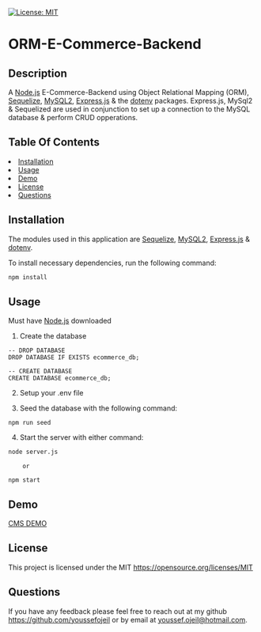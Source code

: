 [![License: MIT](https://img.shields.io/badge/License-MIT-yellow.svg)](https://opensource.org/licenses/MIT)
# ORM-E-Commerce-Backend
## Description
 A [Node.js](https://nodejs.org/en/) E-Commerce-Backend using Object Relational Mapping (ORM), [Sequelize](https://www.npmjs.com/package/sequelize), [MySQL2](https://www.npmjs.com/package/mysql2), [Express.js](https://www.npmjs.com/package/express) & the [dotenv](https://www.npmjs.com/package/dotenv) packages. Express.js, MySql2 & Sequelized are used in conjunction to set up a connection to the MySQL database & perform CRUD opperations.

## Table Of Contents
<li><a href="#installation">Installation</a></li>
<li><a href="#usage">Usage</a></li>
<li><a href="#demo">Demo</a></li>
<li><a href="#license">License</a></li>
<li><a href="#questions">Questions</a></li>

## Installation
The modules used in this application are [Sequelize](https://www.npmjs.com/package/sequelize), [MySQL2](https://www.npmjs.com/package/mysql2), [Express.js](https://www.npmjs.com/package/express) & [dotenv](https://www.npmjs.com/package/dotenv).

To install necessary dependencies, run the following command:
```sh
npm install
```

## Usage
Must have [Node.js](https://nodejs.org/en/) downloaded

1. Create the database 
```
-- DROP DATABASE
DROP DATABASE IF EXISTS ecommerce_db;

-- CREATE DATABASE
CREATE DATABASE ecommerce_db;

```
2. Setup your .env file

3. Seed the database with the following command:
```
npm run seed
```

4. Start the server with either command: 
```sh 
node server.js
```
        or 
```
npm start
```

## Demo
[CMS DEMO](https://drive.google.com/file/d/1cAPHm91Qq4UsbUsyOjsdu090NFg9N4uO/view)


## License
This project is licensed under the MIT https://opensource.org/licenses/MIT


## Questions
If you have any feedback please feel free to reach out at my github https://github.com/youssefojeil or by email at youssef.ojeil@hotmail.com.
